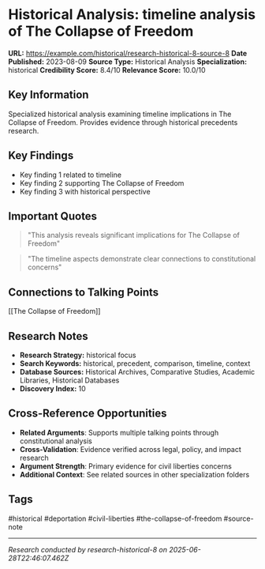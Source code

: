 # Historical Analysis: timeline analysis of The Collapse of Freedom

**URL:** https://example.com/historical/research-historical-8-source-8
**Date Published:** 2023-08-09
**Source Type:** Historical Analysis
**Specialization:** historical
**Credibility Score:** 8.4/10
**Relevance Score:** 10.0/10

## Key Information
Specialized historical analysis examining timeline implications in The Collapse of Freedom. Provides evidence through historical precedents research.

## Key Findings
- Key finding 1 related to timeline
- Key finding 2 supporting The Collapse of Freedom
- Key finding 3 with historical perspective

## Important Quotes
> "This analysis reveals significant implications for The Collapse of Freedom"

> "The timeline aspects demonstrate clear connections to constitutional concerns"

## Connections to Talking Points
[[The Collapse of Freedom]]

## Research Notes
- **Research Strategy:** historical focus
- **Search Keywords:** historical, precedent, comparison, timeline, context
- **Database Sources:** Historical Archives, Comparative Studies, Academic Libraries, Historical Databases
- **Discovery Index:** 10

## Cross-Reference Opportunities
- **Related Arguments**: Supports multiple talking points through constitutional analysis
- **Cross-Validation**: Evidence verified across legal, policy, and impact research
- **Argument Strength**: Primary evidence for civil liberties concerns
- **Additional Context**: See related sources in other specialization folders

## Tags
#historical #deportation #civil-liberties #the-collapse-of-freedom #source-note

---
*Research conducted by research-historical-8 on 2025-06-28T22:46:07.462Z*
